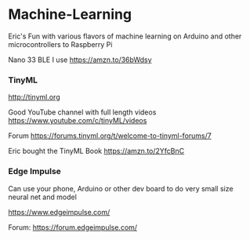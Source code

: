 # Machine-Learning
Eric's Fun with various flavors of machine learning on Arduino and other microcontrollers to Raspberry Pi


Nano 33 BLE I use https://amzn.to/36bWdsy



### TinyML

http://tinyml.org

Good YouTube channel with full length videos https://www.youtube.com/c/tinyML/videos

Forum https://forums.tinyml.org/t/welcome-to-tinyml-forums/7

Eric bought the TinyML Book https://amzn.to/2YfcBnC



### Edge Impulse 

Can use your phone, Arduino or other dev board to do very small size neural net and model 

https://www.edgeimpulse.com/

Forum: https://forum.edgeimpulse.com/

